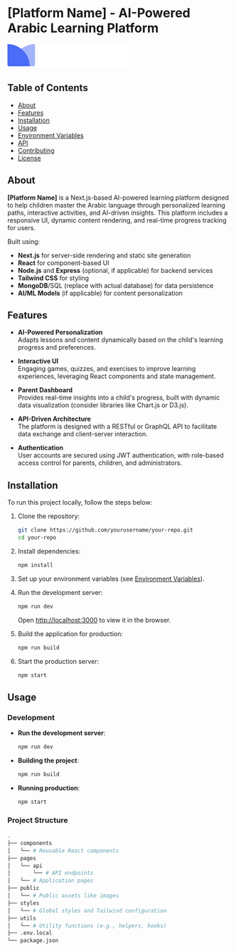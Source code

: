 # [Platform Name] - AI-Powered Arabic Learning Platform

![Platform Logo](./public/images/logo/logo.svg)

## Table of Contents

- [About](#about)
- [Features](#features)
- [Installation](#installation)
- [Usage](#usage)
- [Environment Variables](#environment-variables)
- [API](#api)
- [Contributing](#contributing)
- [License](#license)

## About

**[Platform Name]** is a Next.js-based AI-powered learning platform designed to help children master the Arabic language through personalized learning paths, interactive activities, and AI-driven insights. This platform includes a responsive UI, dynamic content rendering, and real-time progress tracking for users.

Built using:
- **Next.js** for server-side rendering and static site generation
- **React** for component-based UI
- **Node.js** and **Express** (optional, if applicable) for backend services
- **Tailwind CSS** for styling
- **MongoDB**/SQL (replace with actual database) for data persistence
- **AI/ML Models** (if applicable) for content personalization

## Features

- **AI-Powered Personalization**  
  Adapts lessons and content dynamically based on the child's learning progress and preferences.
  
- **Interactive UI**  
  Engaging games, quizzes, and exercises to improve learning experiences, leveraging React components and state management.

- **Parent Dashboard**  
  Provides real-time insights into a child's progress, built with dynamic data visualization (consider libraries like Chart.js or D3.js).

- **API-Driven Architecture**  
  The platform is designed with a RESTful or GraphQL API to facilitate data exchange and client-server interaction.

- **Authentication**  
  User accounts are secured using JWT authentication, with role-based access control for parents, children, and administrators.

## Installation

To run this project locally, follow the steps below:

1. Clone the repository:
    ```bash
    git clone https://github.com/yourusername/your-repo.git
    cd your-repo
    ```

2. Install dependencies:
    ```bash
    npm install
    ```

3. Set up your environment variables (see [Environment Variables](#environment-variables)).

4. Run the development server:
    ```bash
    npm run dev
    ```

    Open [http://localhost:3000](http://localhost:3000) to view it in the browser.

5. Build the application for production:
    ```bash
    npm run build
    ```

6. Start the production server:
    ```bash
    npm start
    ```

## Usage

### Development

- **Run the development server**:
    ```bash
    npm run dev
    ```

- **Building the project**:
    ```bash
    npm run build
    ```

- **Running production**:
    ```bash
    npm start
    ```

### Project Structure

```bash
.
├── components
│   └── # Reusable React components
├── pages
│   └── api
│       └── # API endpoints
│   └── # Application pages
├── public
│   └── # Public assets like images
├── styles
│   └── # Global styles and Tailwind configuration
├── utils
│   └── # Utility functions (e.g., helpers, hooks)
├── .env.local
└── package.json
